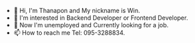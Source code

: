 - 👋 Hi, I'm Thanapon and My nickname is Win.
- 👀 I'm interested in Backend Developer or Frontend Developer.
- 💞️ Now I'm unemployed and Currently looking for a job.
- 📫 How to reach me Tel: 095-3288834.
